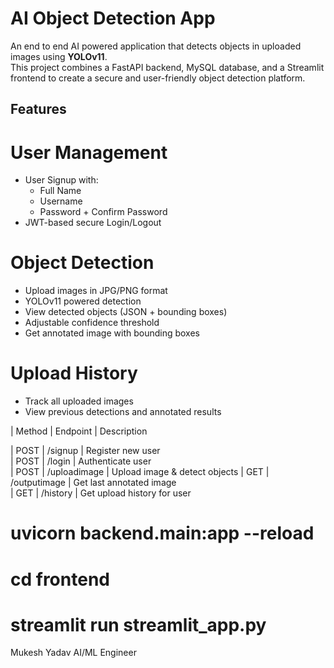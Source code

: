 # AI Object Detection App

An end to end AI powered application that detects objects in uploaded images using **YOLOv11**.  
This project combines a FastAPI backend, MySQL database, and a Streamlit frontend to create a secure and user-friendly object detection platform.


## Features

# User Management
- User Signup with:
  - Full Name
  - Username
  - Password + Confirm Password
- JWT-based secure Login/Logout

# Object Detection
- Upload images in JPG/PNG format
- YOLOv11 powered detection
- View detected objects (JSON + bounding boxes)
- Adjustable confidence threshold
- Get annotated image with bounding boxes

# Upload History
- Track all uploaded images
- View previous detections and annotated results


| Method | Endpoint       | Description               
 
| POST   | /signup      | Register new user             
| POST   | /login       | Authenticate user             
| POST   | /uploadimage | Upload image & detect objects 
| GET    | /outputimage | Get last annotated image      
| GET    | /history     | Get upload history for user  



# uvicorn backend.main:app --reload

# cd frontend
# streamlit run streamlit_app.py
 




Mukesh Yadav
AI/ML Engineer

